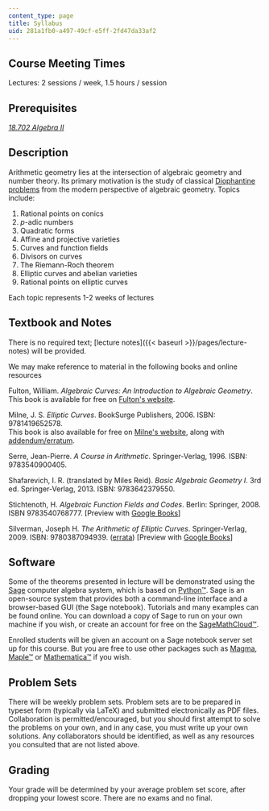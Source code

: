 ```yaml
---
content_type: page
title: Syllabus
uid: 281a1fb0-a497-49cf-e5ff-2fd47da33af2
---
```


Course Meeting Times
--------------------

Lectures: 2 sessions / week, 1.5 hours / session

Prerequisites
-------------

[_18.702 Algebra II_](/courses/18-702-algebra-ii-spring-2011)

Description
-----------

Arithmetic geometry lies at the intersection of algebraic geometry and number theory. Its primary motivation is the study of classical [Diophantine problems](http://en.wikipedia.org/wiki/Diophantine_equation) from the modern perspective of algebraic geometry. Topics include:

1.  Rational points on conics
2.  _p_\-adic numbers
3.  Quadratic forms
4.  Affine and projective varieties
5.  Curves and function fields
6.  Divisors on curves
7.  The Riemann-Roch theorem
8.  Elliptic curves and abelian varieties
9.  Rational points on elliptic curves

Each topic represents 1-2 weeks of lectures

Textbook and Notes
------------------

There is no required text; [lecture notes]({{< baseurl >}}/pages/lecture-notes) will be provided.

We may make reference to material in the following books and online resources

Fulton, William. _Algebraic Curves: An Introduction to Algebraic Geometry_.  
This book is available for free on [Fulton's website](http://www.math.lsa.umich.edu/~wfulton/CurveBook.pdf).

Milne, J. S. _Elliptic Curves_. BookSurge Publishers, 2006. ISBN: 9781419652578.  
This book is also available for free on [Milne's website](http://www.jmilne.org/math/Books/ectext.html), along with [addendum/erratum](http://www.jmilne.org/math/Books/add/EC2006.pdf).

Serre, Jean-Pierre. _A Course in Arithmetic_. Springer-Verlag, 1996. ISBN: 9783540900405.

Shafarevich, I. R. (translated by Miles Reid). _Basic Algebraic Geometry I_. 3rd ed. Springer-Verlag, 2013. ISBN: 9783642379550.

Stichtenoth, H. _Algebraic Function Fields and Codes_. Berlin: Springer, 2008. ISBN 9783540768777. \[Preview with [Google Books](http://books.google.com/books?id=rLTXgNfa4pwC&printsec=frontcover)\]

Silverman, Joseph H. _The Arithmetic of Elliptic Curves_. Springer-Verlag, 2009. ISBN: 9780387094939. ([errata](http://www.math.brown.edu/~jhs/AEC/AECErrata.pdf)) \[Preview with [Google Books](http://books.google.com/books?id=Z90CA_EUCCkC&pg=PAfrontcover)\]

Software
--------

Some of the theorems presented in lecture will be demonstrated using the [Sage](http://sagemath.org/) computer algebra system, which is based on [Python™](http://www.python.org/). Sage is an open-source system that provides both a command-line interface and a browser-based GUI (the Sage notebook). Tutorials and many examples can be found online. You can download a copy of Sage to run on your own machine if you wish, or create an account for free on the [SageMathCloud™](https://cloud.sagemath.com/?utm_source=sagemath.org&utm_medium=banner).

Enrolled students will be given an account on a Sage notebook server set up for this course. But you are free to use other packages such as [Magma](http://magma.maths.usyd.edu.au/magma/), [Maple™](http://www.maplesoft.com/products/maple/) or [Mathematica™](http://www.wolfram.com/mathematica/) if you wish.

Problem Sets
------------

There will be weekly problem sets. Problem sets are to be prepared in typeset form (typically via LaTeX) and submitted electronically as PDF files. Collaboration is permitted/encouraged, but you should first attempt to solve the problems on your own, and in any case, you must write up your own solutions. Any collaborators should be identified, as well as any resources you consulted that are not listed above.

Grading
-------

Your grade will be determined by your average problem set score, after dropping your lowest score. There are no exams and no final.